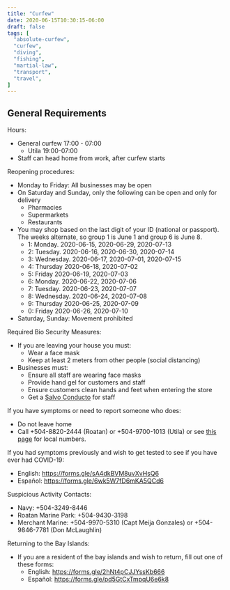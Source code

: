 ```yaml
---
title: "Curfew"
date: 2020-06-15T10:30:15-06:00
draft: false
tags: [
  "absolute-curfew",
  "curfew",
  "diving",
  "fishing",
  "martial-law",
  "transport",
  "travel",
]
---
```


General Requirements
--------------------

Hours:
* General curfew 17:00 - 07:00
  * Utila 19:00-07:00
* Staff can head home from work, after curfew starts

Reopening procedures:
* Monday to Friday: All businesses may be open
* On Saturday and Sunday, only the following can be open and only for delivery
  * Pharmacies
  * Supermarkets
  * Restaurants
* You may shop based on the last digit of your ID (national or passport). The
  weeks alternate, so group 1 is June 1 and group 6 is June 8.
  * 1: Monday. 2020-06-15, 2020-06-29, 2020-07-13
  * 2: Tuesday. 2020-06-16, 2020-06-30, 2020-07-14
  * 3: Wednesday. 2020-06-17, 2020-07-01, 2020-07-15
  * 4: Thursday 2020-06-18, 2020-07-02
  * 5: Friday 2020-06-19, 2020-07-03
  * 6: Monday. 2020-06-22, 2020-07-06
  * 7: Tuesday. 2020-06-23, 2020-07-07
  * 8: Wednesday. 2020-06-24, 2020-07-08
  * 9: Thursday 2020-06-25, 2020-07-09
  * 0: Friday 2020-06-26, 2020-07-10
* Saturday, Sunday: Movement prohibited

Required Bio Security Measures:
* If you are leaving your house you must:
  * Wear a face mask
  * Keep at least 2 meters from other people (social distancing)
* Businesses must:
  * Ensure all staff are wearing face masks
  * Provide hand gel for customers and staff
  * Ensure customers clean hands and feet when entering the store
  * Get a [Salvo Conducto](https://serviciospoliciales.gob.hn/salvoconductos)
    for staff

If you have symptoms or need to report someone who does:
* Do not leave home
* Call +504-8820-2444 (Roatan) or +504-9700-1013 (Utila) or see [this
  page](http://covid19roatan.com/emergency-numbers/) for local numbers.

If you had symptoms previously and wish to get tested to see if you have ever
had COVID-19:
* English: https://forms.gle/sA4dkBVM8uvXvHsQ6
* Español: https://forms.gle/6wk5W7fD6mKA5QCd6

Suspicious Activity Contacts:
* Navy: +504-3249-8446
* Roatan Marine Park: +504-9430-3198
* Merchant Marine: +504-9970-5310 (Capt Meija Gonzales) or +504-9846-7781 (Don
  McLaughlin)

Returning to the Bay Islands:
* If you are a resident of the bay islands and wish to return, fill out one of
  these forms:
  * English: https://forms.gle/2hNt4pCJJYssKb666
  * Español: https://forms.gle/pd5GtCxTmpqU6e6k8
